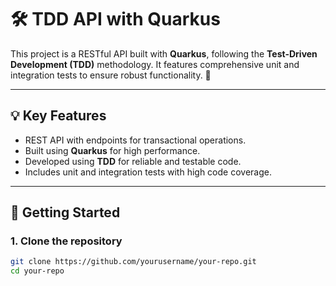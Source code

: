 # 🛠️ TDD API with Quarkus

This project is a RESTful API built with **Quarkus**, following the **Test-Driven Development (TDD)** methodology. It features comprehensive unit and integration tests to ensure robust functionality. 🚀

---

## 💡 Key Features

- REST API with endpoints for transactional operations.
- Built using **Quarkus** for high performance.
- Developed using **TDD** for reliable and testable code.
- Includes unit and integration tests with high code coverage.

---

## 🚀 Getting Started

### 1. Clone the repository
```bash
git clone https://github.com/yourusername/your-repo.git
cd your-repo
